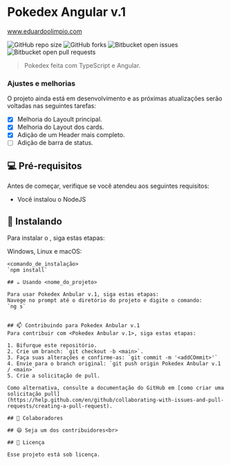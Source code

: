 # Pokedex Angular v.1
www.eduardoolimpio.com

<!---Esses são exemplos. Veja https://shields.io para outras pessoas ou para personalizar este conjunto de escudos. Você pode querer incluir dependências, status do projeto e informações de licença aqui--->

![GitHub repo size](https://img.shields.io/github/repo-size/iuricode/README-template?style=for-the-badge)
![GitHub forks](https://img.shields.io/github/forks/iuricode/README-template?style=for-the-badge)
![Bitbucket open issues](https://img.shields.io/bitbucket/issues/iuricode/README-template?style=for-the-badge)
![Bitbucket open pull requests](https://img.shields.io/bitbucket/pr-raw/iuricode/README-template?style=for-the-badge)

> Pokedex feita com TypeScript e Angular.

### Ajustes e melhorias

O projeto ainda está em desenvolvimento e as próximas atualizações serão voltadas nas seguintes tarefas:

- [x] Melhoria do Layoult principal.
- [x] Melhoria do Layout dos cards.
- [x] Adição de um Header mais completo.
- [ ] Adição de barra de status.

## 💻 Pré-requisitos

Antes de começar, verifique se você atendeu aos seguintes requisitos:
<!---Estes são apenas requisitos de exemplo. Adicionar, duplicar ou remover conforme necessário--->
* Você instalou o NodeJS

## 🚀 Instalando <Pokedex Anbular v.1>

Para instalar o <Pokedex Anbular v.1>, siga estas etapas:

Windows, Linux e macOS:
```
<comando_de_instalação>
`npm install`

## ☕ Usando <nome_do_projeto>

Para usar Pokedex Anbular v.1, siga estas etapas:
Navege no prompt até o diretório do projeto e digite o comando:
`ng s`


## 📫 Contribuindo para Pokedex Anbular v.1
Para contribuir com <Pokedex Anbular v.1>, siga estas etapas:

1. Bifurque este repositório.
2. Crie um branch: `git checkout -b <main>`.
3. Faça suas alterações e confirme-as: `git commit -m '<addCOmmit>'`
4. Envie para o branch original: `git push origin Pokedex Anbular v.1 / <main>`
5. Crie a solicitação de pull.

Como alternativa, consulte a documentação do GitHub em [como criar uma solicitação pull]
(https://help.github.com/en/github/collaborating-with-issues-and-pull-requests/creating-a-pull-request).

## 🤝 Colaboradores

## 😄 Seja um dos contribuidores<br>

## 📝 Licença

Esse projeto está sob licença. 

